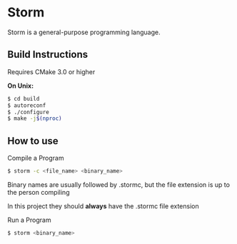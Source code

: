 # Storm
Storm is a general-purpose programming language.

## Build Instructions

Requires CMake 3.0 or higher

**On Unix:**
```sh
$ cd build
$ autoreconf
$ ./configure
$ make -j$(nproc)
```

## How to use

Compile a Program
```sh
$ storm -c <file_name> <binary_name>
```
Binary names are usually followed by .stormc, but the file extension is up to the person compiling

In this project they should **always** have the .stormc file extension

Run a Program
```sh
$ storm <binary_name>
```